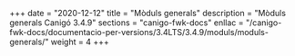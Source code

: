 +++
date        = "2020-12-12"
title       = "Mòduls generals"
description = "Mòduls generals Canigó 3.4.9"
sections    = "canigo-fwk-docs"
enllac		= "/canigo-fwk-docs/documentacio-per-versions/3.4LTS/3.4.9/moduls/moduls-generals/"
weight		= 4
+++
